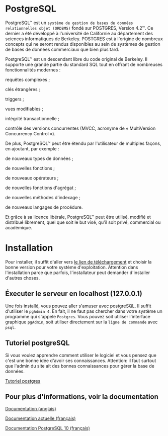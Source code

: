 # PostgreSQL
PostgreSQL™ est un ```système de gestion de bases de données relationnelles objet (ORDBMS)``` fondé sur POSTGRES, Version 4.2™. Ce dernier a été développé à l'université de Californie au département des sciences informatiques de Berkeley. POSTGRES est à l'origine de nombreux concepts qui ne seront rendus disponibles au sein de systèmes de gestion de bases de données commerciaux que bien plus tard.

PostgreSQL™ est un descendant libre du code original de Berkeley. Il supporte une grande partie du standard SQL tout en offrant de nombreuses fonctionnalités modernes :

requêtes complexes ;

clés étrangères ;

triggers ;

vues modifiables ;

intégrité transactionnelle ;

contrôle des versions concurrentes (MVCC, acronyme de « MultiVersion Concurrency Control »).

De plus, PostgreSQL™ peut être étendu par l'utilisateur de multiples façons, en ajoutant, par exemple :

de nouveaux types de données ;

de nouvelles fonctions ;

de nouveaux opérateurs ;

de nouvelles fonctions d'agrégat ;

de nouvelles méthodes d'indexage ;

de nouveaux langages de procédure.

Et grâce à sa licence libérale, PostgreSQL™ peut être utilisé, modifié et distribué librement, quel que soit le but visé, qu'il soit privé, commercial ou académique.

# Installation
Pour installer, il suffit d'aller vers [le lien de téléchargement](https://www.postgresql.org/download/) et choisir la bonne version
pour votre système d'exploitation. Attention dans l'installation parce que parfois, l'installateur peut demander d'installer d'autres choses.

## Éxecuter le serveur en localhost (127.0.0.1)
Une fois installé, vous pouvez aller s'amuser avec postgreSQL. Il suffit d'utiliser le `pgAdmin 4`. En fait, il ne faut pas 
chercher dans votre système un programme qui s'appele ``Postgres``. Vous pouvez soit utiliser l'interface graphique ``pgAdmin``, 
soit utiliser directement sur la ``ligne de commande`` avec ``psql``.


## Tutoriel postgreSQL
Si vous voulez apprendre comment utiliser le logiciel et vous pensez que c'est une bonne idée d'avoir ses connaissances. 
Attention: il faut surtout que l'admin du site ait des bonnes connaissances pour gérer la base de données.

[Tutoriel postgres](https://docs.postgresql.fr/10/tutorial.html)


## Pour plus d'informations, voir la documentation
[Documentation (anglais)](https://www.postgresql.org/docs/)

[Documentation actuelle (français)](https://docs.postgresql.fr/)

[Documentation PostgreSQL 10 (français)](https://docs.postgresql.fr/10)
